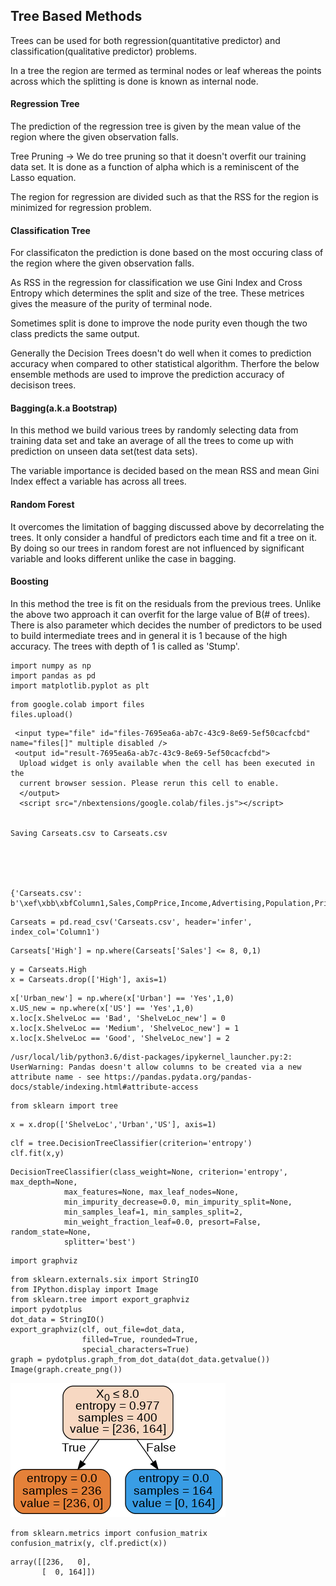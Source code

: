 
## Tree Based Methods

Trees can be used for both regression(quantitative predictor) and classification(qualitative predictor) problems.

In a tree the region are termed as terminal nodes or leaf whereas the points across which the splitting is done is known as internal node.

#### Regression Tree
The prediction of the regression tree is given by the mean value of the region where the given observation falls.

Tree Pruning -> We do tree pruning so that it doesn't overfit our training data set. It is done as a function of alpha which is a reminiscent of the Lasso equation.

The region for regression are divided such as that the RSS for the region is minimized for regression problem.

#### Classification Tree
For classificaton the prediction is done based on the most occuring class of the region where the given observation falls.

As RSS in the regression for classification we use Gini Index and Cross Entropy which determines the split and size of the tree.
These metrices gives the measure of the purity of terminal node.

Sometimes split is done to improve the node purity even though the two class predicts the same output.


Generally the Decision Trees doesn't do well when it comes to prediction accuracy when compared to other statistical algorithm. Therfore the below ensemble methods are used to improve the prediction accuracy of decisison trees.


#### Bagging(a.k.a Bootstrap)

In this method we build various trees by randomly selecting data from training data set and take an average of all the trees to come up with prediction on unseen data set(test data sets).

The variable importance is decided based on the mean RSS and mean Gini Index effect a variable has across all trees.

#### Random Forest

It overcomes the limitation of bagging discussed above by decorrelating the trees. It only consider a handful of predictors each time and fit a tree on it. By doing so our trees in random forest are not influenced by significant variable and looks different unlike the case in bagging.

#### Boosting

In this method the tree is fit on the residuals from the previous trees. Unlike the above two approach it can overfit for the large value of B(# of trees). There is also parameter which decides the number of predictors to be used to build intermediate trees and in general it is 1 because of the high accuracy. The trees with depth of 1 is called as 'Stump'.


```
import numpy as np
import pandas as pd
import matplotlib.pyplot as plt
```


```
from google.colab import files
files.upload()
```



     <input type="file" id="files-7695ea6a-ab7c-43c9-8e69-5ef50cacfcbd" name="files[]" multiple disabled />
     <output id="result-7695ea6a-ab7c-43c9-8e69-5ef50cacfcbd">
      Upload widget is only available when the cell has been executed in the
      current browser session. Please rerun this cell to enable.
      </output>
      <script src="/nbextensions/google.colab/files.js"></script> 


    Saving Carseats.csv to Carseats.csv





    {'Carseats.csv': b'\xef\xbb\xbfColumn1,Sales,CompPrice,Income,Advertising,Population,Price,ShelveLoc,Age,Education,Urban,US\r\n1,9.5,138,73,11,276,120,Bad,42,17,Yes,Yes\r\n2,11.22,111,48,16,260,83,Good,65,10,Yes,Yes\r\n3,10.06,113,35,10,269,80,Medium,59,12,Yes,Yes\r\n4,7.4,117,100,4,466,97,Medium,55,14,Yes,Yes\r\n5,4.15,141,64,3,340,128,Bad,38,13,Yes,No\r\n6,10.81,124,113,13,501,72,Bad,78,16,No,Yes\r\n7,6.63,115,105,0,45,108,Medium,71,15,Yes,No\r\n8,11.85,136,81,15,425,120,Good,67,10,Yes,Yes\r\n9,6.54,132,110,0,108,124,Medium,76,10,No,No\r\n10,4.69,132,113,0,131,124,Medium,76,17,No,Yes\r\n11,9.01,121,78,9,150,100,Bad,26,10,No,Yes\r\n12,11.96,117,94,4,503,94,Good,50,13,Yes,Yes\r\n13,3.98,122,35,2,393,136,Medium,62,18,Yes,No\r\n14,10.96,115,28,11,29,86,Good,53,18,Yes,Yes\r\n15,11.17,107,117,11,148,118,Good,52,18,Yes,Yes\r\n16,8.71,149,95,5,400,144,Medium,76,18,No,No\r\n17,7.58,118,32,0,284,110,Good,63,13,Yes,No\r\n18,12.29,147,74,13,251,131,Good,52,10,Yes,Yes\r\n19,13.91,110,110,0,408,68,Good,46,17,No,Yes\r\n20,8.73,129,76,16,58,121,Medium,69,12,Yes,Yes\r\n21,6.41,125,90,2,367,131,Medium,35,18,Yes,Yes\r\n22,12.13,134,29,12,239,109,Good,62,18,No,Yes\r\n23,5.08,128,46,6,497,138,Medium,42,13,Yes,No\r\n24,5.87,121,31,0,292,109,Medium,79,10,Yes,No\r\n25,10.14,145,119,16,294,113,Bad,42,12,Yes,Yes\r\n26,14.9,139,32,0,176,82,Good,54,11,No,No\r\n27,8.33,107,115,11,496,131,Good,50,11,No,Yes\r\n28,5.27,98,118,0,19,107,Medium,64,17,Yes,No\r\n29,2.99,103,74,0,359,97,Bad,55,11,Yes,Yes\r\n30,7.81,104,99,15,226,102,Bad,58,17,Yes,Yes\r\n31,13.55,125,94,0,447,89,Good,30,12,Yes,No\r\n32,8.25,136,58,16,241,131,Medium,44,18,Yes,Yes\r\n33,6.2,107,32,12,236,137,Good,64,10,No,Yes\r\n34,8.77,114,38,13,317,128,Good,50,16,Yes,Yes\r\n35,2.67,115,54,0,406,128,Medium,42,17,Yes,Yes\r\n36,11.07,131,84,11,29,96,Medium,44,17,No,Yes\r\n37,8.89,122,76,0,270,100,Good,60,18,No,No\r\n38,4.95,121,41,5,412,110,Medium,54,10,Yes,Yes\r\n39,6.59,109,73,0,454,102,Medium,65,15,Yes,No\r\n40,3.24,130,60,0,144,138,Bad,38,10,No,No\r\n41,2.07,119,98,0,18,126,Bad,73,17,No,No\r\n42,7.96,157,53,0,403,124,Bad,58,16,Yes,No\r\n43,10.43,77,69,0,25,24,Medium,50,18,Yes,No\r\n44,4.12,123,42,11,16,134,Medium,59,13,Yes,Yes\r\n45,4.16,85,79,6,325,95,Medium,69,13,Yes,Yes\r\n46,4.56,141,63,0,168,135,Bad,44,12,Yes,Yes\r\n47,12.44,127,90,14,16,70,Medium,48,15,No,Yes\r\n48,4.38,126,98,0,173,108,Bad,55,16,Yes,No\r\n49,3.91,116,52,0,349,98,Bad,69,18,Yes,No\r\n50,10.61,157,93,0,51,149,Good,32,17,Yes,No\r\n51,1.42,99,32,18,341,108,Bad,80,16,Yes,Yes\r\n52,4.42,121,90,0,150,108,Bad,75,16,Yes,No\r\n53,7.91,153,40,3,112,129,Bad,39,18,Yes,Yes\r\n54,6.92,109,64,13,39,119,Medium,61,17,Yes,Yes\r\n55,4.9,134,103,13,25,144,Medium,76,17,No,Yes\r\n56,6.85,143,81,5,60,154,Medium,61,18,Yes,Yes\r\n57,11.91,133,82,0,54,84,Medium,50,17,Yes,No\r\n58,0.91,93,91,0,22,117,Bad,75,11,Yes,No\r\n59,5.42,103,93,15,188,103,Bad,74,16,Yes,Yes\r\n60,5.21,118,71,4,148,114,Medium,80,13,Yes,No\r\n61,8.32,122,102,19,469,123,Bad,29,13,Yes,Yes\r\n62,7.32,105,32,0,358,107,Medium,26,13,No,No\r\n63,1.82,139,45,0,146,133,Bad,77,17,Yes,Yes\r\n64,8.47,119,88,10,170,101,Medium,61,13,Yes,Yes\r\n65,7.8,100,67,12,184,104,Medium,32,16,No,Yes\r\n66,4.9,122,26,0,197,128,Medium,55,13,No,No\r\n67,8.85,127,92,0,508,91,Medium,56,18,Yes,No\r\n68,9.01,126,61,14,152,115,Medium,47,16,Yes,Yes\r\n69,13.39,149,69,20,366,134,Good,60,13,Yes,Yes\r\n70,7.99,127,59,0,339,99,Medium,65,12,Yes,No\r\n71,9.46,89,81,15,237,99,Good,74,12,Yes,Yes\r\n72,6.5,148,51,16,148,150,Medium,58,17,No,Yes\r\n73,5.52,115,45,0,432,116,Medium,25,15,Yes,No\r\n74,12.61,118,90,10,54,104,Good,31,11,No,Yes\r\n75,6.2,150,68,5,125,136,Medium,64,13,No,Yes\r\n76,8.55,88,111,23,480,92,Bad,36,16,No,Yes\r\n77,10.64,102,87,10,346,70,Medium,64,15,Yes,Yes\r\n78,7.7,118,71,12,44,89,Medium,67,18,No,Yes\r\n79,4.43,134,48,1,139,145,Medium,65,12,Yes,Yes\r\n80,9.14,134,67,0,286,90,Bad,41,13,Yes,No\r\n81,8.01,113,100,16,353,79,Bad,68,11,Yes,Yes\r\n82,7.52,116,72,0,237,128,Good,70,13,Yes,No\r\n83,11.62,151,83,4,325,139,Good,28,17,Yes,Yes\r\n84,4.42,109,36,7,468,94,Bad,56,11,Yes,Yes\r\n85,2.23,111,25,0,52,121,Bad,43,18,No,No\r\n86,8.47,125,103,0,304,112,Medium,49,13,No,No\r\n87,8.7,150,84,9,432,134,Medium,64,15,Yes,No\r\n88,11.7,131,67,7,272,126,Good,54,16,No,Yes\r\n89,6.56,117,42,7,144,111,Medium,62,10,Yes,Yes\r\n90,7.95,128,66,3,493,119,Medium,45,16,No,No\r\n91,5.33,115,22,0,491,103,Medium,64,11,No,No\r\n92,4.81,97,46,11,267,107,Medium,80,15,Yes,Yes\r\n93,4.53,114,113,0,97,125,Medium,29,12,Yes,No\r\n94,8.86,145,30,0,67,104,Medium,55,17,Yes,No\r\n95,8.39,115,97,5,134,84,Bad,55,11,Yes,Yes\r\n96,5.58,134,25,10,237,148,Medium,59,13,Yes,Yes\r\n97,9.48,147,42,10,407,132,Good,73,16,No,Yes\r\n98,7.45,161,82,5,287,129,Bad,33,16,Yes,Yes\r\n99,12.49,122,77,24,382,127,Good,36,16,No,Yes\r\n100,4.88,121,47,3,220,107,Bad,56,16,No,Yes\r\n101,4.11,113,69,11,94,106,Medium,76,12,No,Yes\r\n102,6.2,128,93,0,89,118,Medium,34,18,Yes,No\r\n103,5.3,113,22,0,57,97,Medium,65,16,No,No\r\n104,5.07,123,91,0,334,96,Bad,78,17,Yes,Yes\r\n105,4.62,121,96,0,472,138,Medium,51,12,Yes,No\r\n106,5.55,104,100,8,398,97,Medium,61,11,Yes,Yes\r\n107,0.16,102,33,0,217,139,Medium,70,18,No,No\r\n108,8.55,134,107,0,104,108,Medium,60,12,Yes,No\r\n109,3.47,107,79,2,488,103,Bad,65,16,Yes,No\r\n110,8.98,115,65,0,217,90,Medium,60,17,No,No\r\n111,9,128,62,7,125,116,Medium,43,14,Yes,Yes\r\n112,6.62,132,118,12,272,151,Medium,43,14,Yes,Yes\r\n113,6.67,116,99,5,298,125,Good,62,12,Yes,Yes\r\n114,6.01,131,29,11,335,127,Bad,33,12,Yes,Yes\r\n115,9.31,122,87,9,17,106,Medium,65,13,Yes,Yes\r\n116,8.54,139,35,0,95,129,Medium,42,13,Yes,No\r\n117,5.08,135,75,0,202,128,Medium,80,10,No,No\r\n118,8.8,145,53,0,507,119,Medium,41,12,Yes,No\r\n119,7.57,112,88,2,243,99,Medium,62,11,Yes,Yes\r\n120,7.37,130,94,8,137,128,Medium,64,12,Yes,Yes\r\n121,6.87,128,105,11,249,131,Medium,63,13,Yes,Yes\r\n122,11.67,125,89,10,380,87,Bad,28,10,Yes,Yes\r\n123,6.88,119,100,5,45,108,Medium,75,10,Yes,Yes\r\n124,8.19,127,103,0,125,155,Good,29,15,No,Yes\r\n125,8.87,131,113,0,181,120,Good,63,14,Yes,No\r\n126,9.34,89,78,0,181,49,Medium,43,15,No,No\r\n127,11.27,153,68,2,60,133,Good,59,16,Yes,Yes\r\n128,6.52,125,48,3,192,116,Medium,51,14,Yes,Yes\r\n129,4.96,133,100,3,350,126,Bad,55,13,Yes,Yes\r\n130,4.47,143,120,7,279,147,Bad,40,10,No,Yes\r\n131,8.41,94,84,13,497,77,Medium,51,12,Yes,Yes\r\n132,6.5,108,69,3,208,94,Medium,77,16,Yes,No\r\n133,9.54,125,87,9,232,136,Good,72,10,Yes,Yes\r\n134,7.62,132,98,2,265,97,Bad,62,12,Yes,Yes\r\n135,3.67,132,31,0,327,131,Medium,76,16,Yes,No\r\n136,6.44,96,94,14,384,120,Medium,36,18,No,Yes\r\n137,5.17,131,75,0,10,120,Bad,31,18,No,No\r\n138,6.52,128,42,0,436,118,Medium,80,11,Yes,No\r\n139,10.27,125,103,12,371,109,Medium,44,10,Yes,Yes\r\n140,12.3,146,62,10,310,94,Medium,30,13,No,Yes\r\n141,6.03,133,60,10,277,129,Medium,45,18,Yes,Yes\r\n142,6.53,140,42,0,331,131,Bad,28,15,Yes,No\r\n143,7.44,124,84,0,300,104,Medium,77,15,Yes,No\r\n144,0.53,122,88,7,36,159,Bad,28,17,Yes,Yes\r\n145,9.09,132,68,0,264,123,Good,34,11,No,No\r\n146,8.77,144,63,11,27,117,Medium,47,17,Yes,Yes\r\n147,3.9,114,83,0,412,131,Bad,39,14,Yes,No\r\n148,10.51,140,54,9,402,119,Good,41,16,No,Yes\r\n149,7.56,110,119,0,384,97,Medium,72,14,No,Yes\r\n150,11.48,121,120,13,140,87,Medium,56,11,Yes,Yes\r\n151,10.49,122,84,8,176,114,Good,57,10,No,Yes\r\n152,10.77,111,58,17,407,103,Good,75,17,No,Yes\r\n153,7.64,128,78,0,341,128,Good,45,13,No,No\r\n154,5.93,150,36,7,488,150,Medium,25,17,No,Yes\r\n155,6.89,129,69,10,289,110,Medium,50,16,No,Yes\r\n156,7.71,98,72,0,59,69,Medium,65,16,Yes,No\r\n157,7.49,146,34,0,220,157,Good,51,16,Yes,No\r\n158,10.21,121,58,8,249,90,Medium,48,13,No,Yes\r\n159,12.53,142,90,1,189,112,Good,39,10,No,Yes\r\n160,9.32,119,60,0,372,70,Bad,30,18,No,No\r\n161,4.67,111,28,0,486,111,Medium,29,12,No,No\r\n162,2.93,143,21,5,81,160,Medium,67,12,No,Yes\r\n163,3.63,122,74,0,424,149,Medium,51,13,Yes,No\r\n164,5.68,130,64,0,40,106,Bad,39,17,No,No\r\n165,8.22,148,64,0,58,141,Medium,27,13,No,Yes\r\n166,0.37,147,58,7,100,191,Bad,27,15,Yes,Yes\r\n167,6.71,119,67,17,151,137,Medium,55,11,Yes,Yes\r\n168,6.71,106,73,0,216,93,Medium,60,13,Yes,No\r\n169,7.3,129,89,0,425,117,Medium,45,10,Yes,No\r\n170,11.48,104,41,15,492,77,Good,73,18,Yes,Yes\r\n171,8.01,128,39,12,356,118,Medium,71,10,Yes,Yes\r\n172,12.49,93,106,12,416,55,Medium,75,15,Yes,Yes\r\n173,9.03,104,102,13,123,110,Good,35,16,Yes,Yes\r\n174,6.38,135,91,5,207,128,Medium,66,18,Yes,Yes\r\n175,0,139,24,0,358,185,Medium,79,15,No,No\r\n176,7.54,115,89,0,38,122,Medium,25,12,Yes,No\r\n177,5.61,138,107,9,480,154,Medium,47,11,No,Yes\r\n178,10.48,138,72,0,148,94,Medium,27,17,Yes,Yes\r\n179,10.66,104,71,14,89,81,Medium,25,14,No,Yes\r\n180,7.78,144,25,3,70,116,Medium,77,18,Yes,Yes\r\n181,4.94,137,112,15,434,149,Bad,66,13,Yes,Yes\r\n182,7.43,121,83,0,79,91,Medium,68,11,Yes,No\r\n183,4.74,137,60,4,230,140,Bad,25,13,Yes,No\r\n184,5.32,118,74,6,426,102,Medium,80,18,Yes,Yes\r\n185,9.95,132,33,7,35,97,Medium,60,11,No,Yes\r\n186,10.07,130,100,11,449,107,Medium,64,10,Yes,Yes\r\n187,8.68,120,51,0,93,86,Medium,46,17,No,No\r\n188,6.03,117,32,0,142,96,Bad,62,17,Yes,No\r\n189,8.07,116,37,0,426,90,Medium,76,15,Yes,No\r\n190,12.11,118,117,18,509,104,Medium,26,15,No,Yes\r\n191,8.79,130,37,13,297,101,Medium,37,13,No,Yes\r\n192,6.67,156,42,13,170,173,Good,74,14,Yes,Yes\r\n193,7.56,108,26,0,408,93,Medium,56,14,No,No\r\n194,13.28,139,70,7,71,96,Good,61,10,Yes,Yes\r\n195,7.23,112,98,18,481,128,Medium,45,11,Yes,Yes\r\n196,4.19,117,93,4,420,112,Bad,66,11,Yes,Yes\r\n197,4.1,130,28,6,410,133,Bad,72,16,Yes,Yes\r\n198,2.52,124,61,0,333,138,Medium,76,16,Yes,No\r\n199,3.62,112,80,5,500,128,Medium,69,10,Yes,Yes\r\n200,6.42,122,88,5,335,126,Medium,64,14,Yes,Yes\r\n201,5.56,144,92,0,349,146,Medium,62,12,No,No\r\n202,5.94,138,83,0,139,134,Medium,54,18,Yes,No\r\n203,4.1,121,78,4,413,130,Bad,46,10,No,Yes\r\n204,2.05,131,82,0,132,157,Bad,25,14,Yes,No\r\n205,8.74,155,80,0,237,124,Medium,37,14,Yes,No\r\n206,5.68,113,22,1,317,132,Medium,28,12,Yes,No\r\n207,4.97,162,67,0,27,160,Medium,77,17,Yes,Yes\r\n208,8.19,111,105,0,466,97,Bad,61,10,No,No\r\n209,7.78,86,54,0,497,64,Bad,33,12,Yes,No\r\n210,3.02,98,21,11,326,90,Bad,76,11,No,Yes\r\n211,4.36,125,41,2,357,123,Bad,47,14,No,Yes\r\n212,9.39,117,118,14,445,120,Medium,32,15,Yes,Yes\r\n213,12.04,145,69,19,501,105,Medium,45,11,Yes,Yes\r\n214,8.23,149,84,5,220,139,Medium,33,10,Yes,Yes\r\n215,4.83,115,115,3,48,107,Medium,73,18,Yes,Yes\r\n216,2.34,116,83,15,170,144,Bad,71,11,Yes,Yes\r\n217,5.73,141,33,0,243,144,Medium,34,17,Yes,No\r\n218,4.34,106,44,0,481,111,Medium,70,14,No,No\r\n219,9.7,138,61,12,156,120,Medium,25,14,Yes,Yes\r\n220,10.62,116,79,19,359,116,Good,58,17,Yes,Yes\r\n221,10.59,131,120,15,262,124,Medium,30,10,Yes,Yes\r\n222,6.43,124,44,0,125,107,Medium,80,11,Yes,No\r\n223,7.49,136,119,6,178,145,Medium,35,13,Yes,Yes\r\n224,3.45,110,45,9,276,125,Medium,62,14,Yes,Yes\r\n225,4.1,134,82,0,464,141,Medium,48,13,No,No\r\n226,6.68,107,25,0,412,82,Bad,36,14,Yes,No\r\n227,7.8,119,33,0,245,122,Good,56,14,Yes,No\r\n228,8.69,113,64,10,68,101,Medium,57,16,Yes,Yes\r\n229,5.4,149,73,13,381,163,Bad,26,11,No,Yes\r\n230,11.19,98,104,0,404,72,Medium,27,18,No,No\r\n231,5.16,115,60,0,119,114,Bad,38,14,No,No\r\n232,8.09,132,69,0,123,122,Medium,27,11,No,No\r\n233,13.14,137,80,10,24,105,Good,61,15,Yes,Yes\r\n234,8.65,123,76,18,218,120,Medium,29,14,No,Yes\r\n235,9.43,115,62,11,289,129,Good,56,16,No,Yes\r\n236,5.53,126,32,8,95,132,Medium,50,17,Yes,Yes\r\n237,9.32,141,34,16,361,108,Medium,69,10,Yes,Yes\r\n238,9.62,151,28,8,499,135,Medium,48,10,Yes,Yes\r\n239,7.36,121,24,0,200,133,Good,73,13,Yes,No\r\n240,3.89,123,105,0,149,118,Bad,62,16,Yes,Yes\r\n241,10.31,159,80,0,362,121,Medium,26,18,Yes,No\r\n242,12.01,136,63,0,160,94,Medium,38,12,Yes,No\r\n243,4.68,124,46,0,199,135,Medium,52,14,No,No\r\n244,7.82,124,25,13,87,110,Medium,57,10,Yes,Yes\r\n245,8.78,130,30,0,391,100,Medium,26,18,Yes,No\r\n246,10,114,43,0,199,88,Good,57,10,No,Yes\r\n247,6.9,120,56,20,266,90,Bad,78,18,Yes,Yes\r\n248,5.04,123,114,0,298,151,Bad,34,16,Yes,No\r\n249,5.36,111,52,0,12,101,Medium,61,11,Yes,Yes\r\n250,5.05,125,67,0,86,117,Bad,65,11,Yes,No\r\n251,9.16,137,105,10,435,156,Good,72,14,Yes,Yes\r\n252,3.72,139,111,5,310,132,Bad,62,13,Yes,Yes\r\n253,8.31,133,97,0,70,117,Medium,32,16,Yes,No\r\n254,5.64,124,24,5,288,122,Medium,57,12,No,Yes\r\n255,9.58,108,104,23,353,129,Good,37,17,Yes,Yes\r\n256,7.71,123,81,8,198,81,Bad,80,15,Yes,Yes\r\n257,4.2,147,40,0,277,144,Medium,73,10,Yes,No\r\n258,8.67,125,62,14,477,112,Medium,80,13,Yes,Yes\r\n259,3.47,108,38,0,251,81,Bad,72,14,No,No\r\n260,5.12,123,36,10,467,100,Bad,74,11,No,Yes\r\n261,7.67,129,117,8,400,101,Bad,36,10,Yes,Yes\r\n262,5.71,121,42,4,188,118,Medium,54,15,Yes,Yes\r\n263,6.37,120,77,15,86,132,Medium,48,18,Yes,Yes\r\n264,7.77,116,26,6,434,115,Medium,25,17,Yes,Yes\r\n265,6.95,128,29,5,324,159,Good,31,15,Yes,Yes\r\n266,5.31,130,35,10,402,129,Bad,39,17,Yes,Yes\r\n267,9.1,128,93,12,343,112,Good,73,17,No,Yes\r\n268,5.83,134,82,7,473,112,Bad,51,12,No,Yes\r\n269,6.53,123,57,0,66,105,Medium,39,11,Yes,No\r\n270,5.01,159,69,0,438,166,Medium,46,17,Yes,No\r\n271,11.99,119,26,0,284,89,Good,26,10,Yes,No\r\n272,4.55,111,56,0,504,110,Medium,62,16,Yes,No\r\n273,12.98,113,33,0,14,63,Good,38,12,Yes,No\r\n274,10.04,116,106,8,244,86,Medium,58,12,Yes,Yes\r\n275,7.22,135,93,2,67,119,Medium,34,11,Yes,Yes\r\n276,6.67,107,119,11,210,132,Medium,53,11,Yes,Yes\r\n277,6.93,135,69,14,296,130,Medium,73,15,Yes,Yes\r\n278,7.8,136,48,12,326,125,Medium,36,16,Yes,Yes\r\n279,7.22,114,113,2,129,151,Good,40,15,No,Yes\r\n280,3.42,141,57,13,376,158,Medium,64,18,Yes,Yes\r\n281,2.86,121,86,10,496,145,Bad,51,10,Yes,Yes\r\n282,11.19,122,69,7,303,105,Good,45,16,No,Yes\r\n283,7.74,150,96,0,80,154,Good,61,11,Yes,No\r\n284,5.36,135,110,0,112,117,Medium,80,16,No,No\r\n285,6.97,106,46,11,414,96,Bad,79,17,No,No\r\n286,7.6,146,26,11,261,131,Medium,39,10,Yes,Yes\r\n287,7.53,117,118,11,429,113,Medium,67,18,No,Yes\r\n288,6.88,95,44,4,208,72,Bad,44,17,Yes,Yes\r\n289,6.98,116,40,0,74,97,Medium,76,15,No,No\r\n290,8.75,143,77,25,448,156,Medium,43,17,Yes,Yes\r\n291,9.49,107,111,14,400,103,Medium,41,11,No,Yes\r\n292,6.64,118,70,0,106,89,Bad,39,17,Yes,No\r\n293,11.82,113,66,16,322,74,Good,76,15,Yes,Yes\r\n294,11.28,123,84,0,74,89,Good,59,10,Yes,No\r\n295,12.66,148,76,3,126,99,Good,60,11,Yes,Yes\r\n296,4.21,118,35,14,502,137,Medium,79,10,No,Yes\r\n297,8.21,127,44,13,160,123,Good,63,18,Yes,Yes\r\n298,3.07,118,83,13,276,104,Bad,75,10,Yes,Yes\r\n299,10.98,148,63,0,312,130,Good,63,15,Yes,No\r\n300,9.4,135,40,17,497,96,Medium,54,17,No,Yes\r\n301,8.57,116,78,1,158,99,Medium,45,11,Yes,Yes\r\n302,7.41,99,93,0,198,87,Medium,57,16,Yes,Yes\r\n303,5.28,108,77,13,388,110,Bad,74,14,Yes,Yes\r\n304,10.01,133,52,16,290,99,Medium,43,11,Yes,Yes\r\n305,11.93,123,98,12,408,134,Good,29,10,Yes,Yes\r\n306,8.03,115,29,26,394,132,Medium,33,13,Yes,Yes\r\n307,4.78,131,32,1,85,133,Medium,48,12,Yes,Yes\r\n308,5.9,138,92,0,13,120,Bad,61,12,Yes,No\r\n309,9.24,126,80,19,436,126,Medium,52,10,Yes,Yes\r\n310,11.18,131,111,13,33,80,Bad,68,18,Yes,Yes\r\n311,9.53,175,65,29,419,166,Medium,53,12,Yes,Yes\r\n312,6.15,146,68,12,328,132,Bad,51,14,Yes,Yes\r\n313,6.8,137,117,5,337,135,Bad,38,10,Yes,Yes\r\n314,9.33,103,81,3,491,54,Medium,66,13,Yes,No\r\n315,7.72,133,33,10,333,129,Good,71,14,Yes,Yes\r\n316,6.39,131,21,8,220,171,Good,29,14,Yes,Yes\r\n317,15.63,122,36,5,369,72,Good,35,10,Yes,Yes\r\n318,6.41,142,30,0,472,136,Good,80,15,No,No\r\n319,10.08,116,72,10,456,130,Good,41,14,No,Yes\r\n320,6.97,127,45,19,459,129,Medium,57,11,No,Yes\r\n321,5.86,136,70,12,171,152,Medium,44,18,Yes,Yes\r\n322,7.52,123,39,5,499,98,Medium,34,15,Yes,No\r\n323,9.16,140,50,10,300,139,Good,60,15,Yes,Yes\r\n324,10.36,107,105,18,428,103,Medium,34,12,Yes,Yes\r\n325,2.66,136,65,4,133,150,Bad,53,13,Yes,Yes\r\n326,11.7,144,69,11,131,104,Medium,47,11,Yes,Yes\r\n327,4.69,133,30,0,152,122,Medium,53,17,Yes,No\r\n328,6.23,112,38,17,316,104,Medium,80,16,Yes,Yes\r\n329,3.15,117,66,1,65,111,Bad,55,11,Yes,Yes\r\n330,11.27,100,54,9,433,89,Good,45,12,Yes,Yes\r\n331,4.99,122,59,0,501,112,Bad,32,14,No,No\r\n332,10.1,135,63,15,213,134,Medium,32,10,Yes,Yes\r\n333,5.74,106,33,20,354,104,Medium,61,12,Yes,Yes\r\n334,5.87,136,60,7,303,147,Medium,41,10,Yes,Yes\r\n335,7.63,93,117,9,489,83,Bad,42,13,Yes,Yes\r\n336,6.18,120,70,15,464,110,Medium,72,15,Yes,Yes\r\n337,5.17,138,35,6,60,143,Bad,28,18,Yes,No\r\n338,8.61,130,38,0,283,102,Medium,80,15,Yes,No\r\n339,5.97,112,24,0,164,101,Medium,45,11,Yes,No\r\n340,11.54,134,44,4,219,126,Good,44,15,Yes,Yes\r\n341,7.5,140,29,0,105,91,Bad,43,16,Yes,No\r\n342,7.38,98,120,0,268,93,Medium,72,10,No,No\r\n343,7.81,137,102,13,422,118,Medium,71,10,No,Yes\r\n344,5.99,117,42,10,371,121,Bad,26,14,Yes,Yes\r\n345,8.43,138,80,0,108,126,Good,70,13,No,Yes\r\n346,4.81,121,68,0,279,149,Good,79,12,Yes,No\r\n347,8.97,132,107,0,144,125,Medium,33,13,No,No\r\n348,6.88,96,39,0,161,112,Good,27,14,No,No\r\n349,12.57,132,102,20,459,107,Good,49,11,Yes,Yes\r\n350,9.32,134,27,18,467,96,Medium,49,14,No,Yes\r\n351,8.64,111,101,17,266,91,Medium,63,17,No,Yes\r\n352,10.44,124,115,16,458,105,Medium,62,16,No,Yes\r\n353,13.44,133,103,14,288,122,Good,61,17,Yes,Yes\r\n354,9.45,107,67,12,430,92,Medium,35,12,No,Yes\r\n355,5.3,133,31,1,80,145,Medium,42,18,Yes,Yes\r\n356,7.02,130,100,0,306,146,Good,42,11,Yes,No\r\n357,3.58,142,109,0,111,164,Good,72,12,Yes,No\r\n358,13.36,103,73,3,276,72,Medium,34,15,Yes,Yes\r\n359,4.17,123,96,10,71,118,Bad,69,11,Yes,Yes\r\n360,3.13,130,62,11,396,130,Bad,66,14,Yes,Yes\r\n361,8.77,118,86,7,265,114,Good,52,15,No,Yes\r\n362,8.68,131,25,10,183,104,Medium,56,15,No,Yes\r\n363,5.25,131,55,0,26,110,Bad,79,12,Yes,Yes\r\n364,10.26,111,75,1,377,108,Good,25,12,Yes,No\r\n365,10.5,122,21,16,488,131,Good,30,14,Yes,Yes\r\n366,6.53,154,30,0,122,162,Medium,57,17,No,No\r\n367,5.98,124,56,11,447,134,Medium,53,12,No,Yes\r\n368,14.37,95,106,0,256,53,Good,52,17,Yes,No\r\n369,10.71,109,22,10,348,79,Good,74,14,No,Yes\r\n370,10.26,135,100,22,463,122,Medium,36,14,Yes,Yes\r\n371,7.68,126,41,22,403,119,Bad,42,12,Yes,Yes\r\n372,9.08,152,81,0,191,126,Medium,54,16,Yes,No\r\n373,7.8,121,50,0,508,98,Medium,65,11,No,No\r\n374,5.58,137,71,0,402,116,Medium,78,17,Yes,No\r\n375,9.44,131,47,7,90,118,Medium,47,12,Yes,Yes\r\n376,7.9,132,46,4,206,124,Medium,73,11,Yes,No\r\n377,16.27,141,60,19,319,92,Good,44,11,Yes,Yes\r\n378,6.81,132,61,0,263,125,Medium,41,12,No,No\r\n379,6.11,133,88,3,105,119,Medium,79,12,Yes,Yes\r\n380,5.81,125,111,0,404,107,Bad,54,15,Yes,No\r\n381,9.64,106,64,10,17,89,Medium,68,17,Yes,Yes\r\n382,3.9,124,65,21,496,151,Bad,77,13,Yes,Yes\r\n383,4.95,121,28,19,315,121,Medium,66,14,Yes,Yes\r\n384,9.35,98,117,0,76,68,Medium,63,10,Yes,No\r\n385,12.85,123,37,15,348,112,Good,28,12,Yes,Yes\r\n386,5.87,131,73,13,455,132,Medium,62,17,Yes,Yes\r\n387,5.32,152,116,0,170,160,Medium,39,16,Yes,No\r\n388,8.67,142,73,14,238,115,Medium,73,14,No,Yes\r\n389,8.14,135,89,11,245,78,Bad,79,16,Yes,Yes\r\n390,8.44,128,42,8,328,107,Medium,35,12,Yes,Yes\r\n391,5.47,108,75,9,61,111,Medium,67,12,Yes,Yes\r\n392,6.1,153,63,0,49,124,Bad,56,16,Yes,No\r\n393,4.53,129,42,13,315,130,Bad,34,13,Yes,Yes\r\n394,5.57,109,51,10,26,120,Medium,30,17,No,Yes\r\n395,5.35,130,58,19,366,139,Bad,33,16,Yes,Yes\r\n396,12.57,138,108,17,203,128,Good,33,14,Yes,Yes\r\n397,6.14,139,23,3,37,120,Medium,55,11,No,Yes\r\n398,7.41,162,26,12,368,159,Medium,40,18,Yes,Yes\r\n399,5.94,100,79,7,284,95,Bad,50,12,Yes,Yes\r\n400,9.71,134,37,0,27,120,Good,49,16,Yes,Yes\r\n'}




```
Carseats = pd.read_csv('Carseats.csv', header='infer', index_col='Column1')
```


```
Carseats['High'] = np.where(Carseats['Sales'] <= 8, 0,1)
```


```
y = Carseats.High
x = Carseats.drop(['High'], axis=1)
```


```
x['Urban_new'] = np.where(x['Urban'] == 'Yes',1,0)
x.US_new = np.where(x['US'] == 'Yes',1,0)
x.loc[x.ShelveLoc == 'Bad', 'ShelveLoc_new'] = 0
x.loc[x.ShelveLoc == 'Medium', 'ShelveLoc_new'] = 1
x.loc[x.ShelveLoc == 'Good', 'ShelveLoc_new'] = 2
```

    /usr/local/lib/python3.6/dist-packages/ipykernel_launcher.py:2: UserWarning: Pandas doesn't allow columns to be created via a new attribute name - see https://pandas.pydata.org/pandas-docs/stable/indexing.html#attribute-access
      



```
from sklearn import tree
```


```
x = x.drop(['ShelveLoc','Urban','US'], axis=1)
```


```
clf = tree.DecisionTreeClassifier(criterion='entropy')
clf.fit(x,y)
```




    DecisionTreeClassifier(class_weight=None, criterion='entropy', max_depth=None,
                max_features=None, max_leaf_nodes=None,
                min_impurity_decrease=0.0, min_impurity_split=None,
                min_samples_leaf=1, min_samples_split=2,
                min_weight_fraction_leaf=0.0, presort=False, random_state=None,
                splitter='best')




```
import graphviz
```


```
from sklearn.externals.six import StringIO  
from IPython.display import Image  
from sklearn.tree import export_graphviz
import pydotplus
dot_data = StringIO()
export_graphviz(clf, out_file=dot_data,  
                filled=True, rounded=True,
                special_characters=True)
graph = pydotplus.graph_from_dot_data(dot_data.getvalue())  
Image(graph.create_png())
```




![](/assets/Chapter%20-%208_files/Chapter%20-%208_11_0.png)




```
from sklearn.metrics import confusion_matrix
confusion_matrix(y, clf.predict(x))
```




    array([[236,   0],
           [  0, 164]])




```

```
